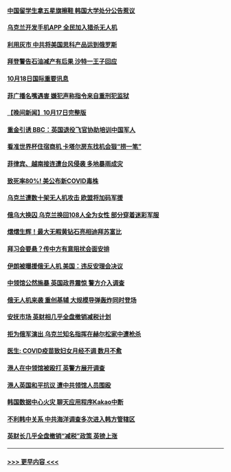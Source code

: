 #### [中国留学生拿五星旗擦鞋 韩国大学处分公告惹议](../pages/prog202/a103554277.md?t=10190201) 
#### [乌克兰开发手机APP 全民加入猎杀无人机](../pages/prog202/a103554171.md?t=10190201) 
#### [利用灰市 中共将美国思科产品运到俄罗斯](../pages/prog202/a103554165.md?t=10190201) 
#### [拜登警告石油减产有后果 沙特一王子回应](../pages/prog202/a103554155.md?t=10190201) 
#### [10月18日国际重要讯息](../pages/prog202/a103554104.md?t=10190201) 
#### [菲广播名嘴遇害 嫌犯声称指令来自重刑犯监狱](../pages/prog202/a103554043.md?t=10190201) 
#### [【晚间新闻】10月17日完整版](../pages/prog202/a103553880.md?t=10190201) 
#### [重金引诱 BBC：英国退役飞官协助培训中国军人](../pages/prog202/a103554019.md?t=10190201) 
#### [看准世界杯住宿商机 卡塔尔房东找机会狠“捞一笔”](../pages/prog202/a103553969.md?t=10190201) 
#### [菲律宾、越南接连遭台风侵袭 多地暴雨成灾](../pages/prog202/a103553906.md?t=10190201) 
#### [致死率80%! 美公布新COVID毒株](../pages/prog202/a103553744.md?t=10190201) 
#### [乌克兰遭数十架无人机攻击 欧盟将加码军援](../pages/prog202/a103553913.md?t=10190201) 
#### [俄乌大换囚 乌克兰换回108人全为女性 部分穿着迷彩军服](../pages/prog202/a103553932.md?t=10190201) 
#### [熠熠生辉！最大无暇黄钻石亮相迪拜苏富比](../pages/prog202/a103553771.md?t=10190201) 
#### [拜习会要悬？传中方有意阻扰会面安排](../pages/prog202/a103553778.md?t=10190201) 
#### [伊朗被曝援俄无人机 美国：违反安理会决议](../pages/prog202/a103553773.md?t=10190201) 
#### [中领馆公然施暴 英国政界震惊 警方介入调查](../pages/prog202/a103553783.md?t=10190201) 
#### [俄无人机来袭 重创基辅 大规模导弹轰炸同时登场](../pages/prog202/a103553776.md?t=10190201) 
#### [安抚市场 英财相几乎全盘撤销减税计划](../pages/prog202/a103553769.md?t=10190201) 
#### [拒为俄军演出 乌克兰知名指挥在赫尔松家中遭枪杀](../pages/prog202/a103553657.md?t=10190201) 
#### [医生: COVID疫苗致妇女月经不调 数月不愈](../pages/prog202/a103553662.md?t=10190201) 
#### [港人在中领馆被殴打 英警方展开调查](../pages/prog202/a103553650.md?t=10190201) 
#### [港人英国和平抗议 遭中共领馆人员围殴](../pages/prog202/a103553566.md?t=10190201) 
#### [韩国数据中心火灾 聊天应用程序Kakao中断](../pages/prog202/a103553568.md?t=10190201) 
#### [不利韩中关系 中共海洋调查多次进入韩方管辖区](../pages/prog202/a103553574.md?t=10190201) 
#### [英财长几乎全盘撤销“减税”政策 英镑上涨](../pages/prog202/a103553494.md?t=10190201) 

----
#### [ >>> 更早内容 <<< ](../indexes/prog202-earlier.md)
